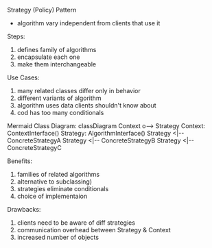 Strategy (Policy) Pattern
- algorithm vary independent from clients that use it

Steps:
1. defines family of algorithms
2. encapsulate each one
3. make them interchangeable

Use Cases:
1. many related classes differ only in behavior
2. different variants of algorithm
3. algorithm uses data clients shouldn't know about
4. cod has too many conditionals

Mermaid Class Diagram:
classDiagram
Context o--> Strategy
Context: ContextInterface()
Strategy: AlgorithmInterface()
Strategy <|-- ConcreteStrategyA
Strategy <|-- ConcreteStrategyB
Strategy <|-- ConcreteStrategyC

Benefits:
1. families of related algorithms
2. alternative to subclassing)
3. strategies eliminate conditionals
4. choice of implementaion

Drawbacks:
1. clients need to be aware of diff strategies
2. communication overhead between Strategy & Context
3. increased number of objects